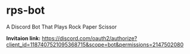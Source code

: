 # rps-bot
A Discord Bot That Plays Rock Paper Scissor

**Invitaion link:**
https://discord.com/oauth2/authorize?client_id=1187407521095368715&scope=bot&permissions=2147502080
